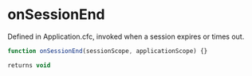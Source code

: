 # onSessionEnd

Defined in Application.cfc, invoked when a session expires or times out.

```javascript
function onSessionEnd(sessionScope, applicationScope) {}
```

```javascript
returns void
```
